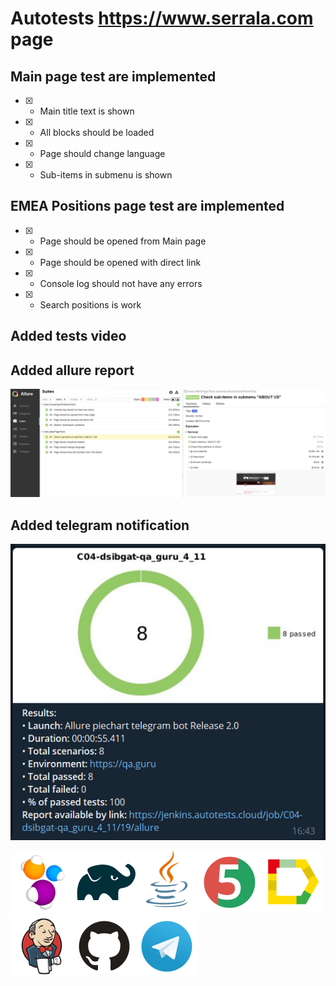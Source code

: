 # Autotests https://www.serrala.com page
## Main page test are implemented
- [X] - Main title text is shown
- [X] - All blocks should be loaded
- [X] - Page should change language
- [X] - Sub-items in submenu is shown

## EMEA Positions page test are implemented
- [X] - Page should be opened from Main page
- [X] - Page should be opened with direct link
- [X] - Console log should not have any errors
- [X] - Search positions is work

## Added tests video

## Added allure report
![Allure](src/test/resources/files/allure-reports.png)

## Added telegram notification
![Telegram](src/test/resources/files/Telegram-report.png)


![Selenide](src/test/resources/files/stack/Selenide.png)![Gradle](src/test/resources/files/stack/Gradle.png)![Java](src/test/resources/files/stack/Java.png)![JUnit5](src/test/resources/files/stack/JUnit5.png)![Allure_Report](src/test/resources/files/stack/Allure_Report.png)![Jenkins](src/test/resources/files/stack/Jenkins.png)![Github](src/test/resources/files/stack/Github.png)![Telegram](src/test/resources/files/stack/Telegram.png)
